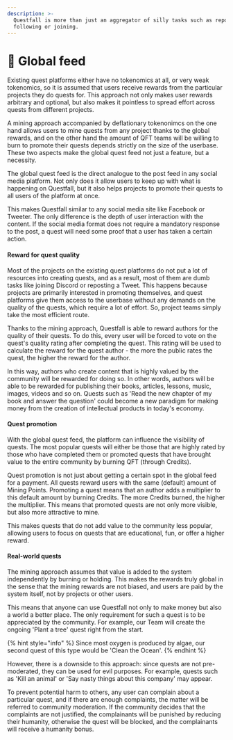 ```yaml
---
description: >-
  Questfall is more than just an aggregator of silly tasks such as reposting,
  following or joining.
---
```


# 📰 Global feed

Existing quest platforms either have no tokenomics at all, or very weak tokenomics, so it is assumed that users receive rewards from the particular projects they do quests for. This approach not only makes user rewards arbitrary and optional, but also makes it pointless to spread effort across quests from different projects.

A mining approach accompanied by deflationary tokenonimcs on the one hand allows users to mine quests from any project thanks to the global rewards, and on the other hand the amount of QFT teams will be willing to burn to promote their quests depends strictly on the size of the userbase. These two aspects make the global quest feed not just a feature, but a necessity.

The global quest feed is the direct analogue to the post feed in any social media platform. Not only does it allow users to keep up with what is happening on Questfall, but it also helps projects to promote their quests to all users of the platform at once.

This makes Questfall similar to any social media site like Facebook or Tweeter. The only difference is the depth of user interaction with the content. If the social media format does not require a mandatory response to the post, a quest will need some proof that a user has taken a certain action.

#### Reward for quest quality

Most of the projects on the existing quest platforms do not put a lot of resources into creating quests, and as a result, most of them are dumb tasks like joining Discord or reposting a Tweet. This happens because projects are primarily interested in promoting themselves, and quest platforms give them access to the userbase without any demands on the quality of the quests, which require a lot of effort. So, project teams simply take the most efficient route.

Thanks to the mining approach, Questfall is able to reward authors for the quality of their quests. To do this, every user will be forced to vote on the quest's quality rating after completing the quest. This rating will be used to calculate the reward for the quest author - the more the public rates the quest, the higher the reward for the author.

In this way, authors who create content that is highly valued by the community will be rewarded for doing so. In other words, authors will be able to be rewarded for publishing their books, articles, lessons, music, images, videos and so on. Quests such as 'Read the new chapter of my book and answer the question' could become a new paradigm for making money from the creation of intellectual products in today's economy.

#### Quest promotion

With the global quest feed, the platform can influence the visibility of quests. The most popular quests will either be those that are highly rated by those who have completed them or promoted quests that have brought value to the entire community by burning QFT (through Credits).

Quest promotion is not just about getting a certain spot in the global feed for a payment. All quests reward users with the same (default) amount of Mining Points. Promoting a quest means that an author adds a multiplier to this default amount by burning Credits. The more Credits burned, the higher the multiplier. This means that promoted quests are not only more visible, but also more attractive to mine.

This makes quests that do not add value to the community less popular, allowing users to focus on quests that are educational, fun, or offer a higher reward.

#### Real-world quests

The mining approach assumes that value is added to the system independently by burning or holding. This makes the rewards truly global in the sense that the mining rewards are not biased, and users are paid by the system itself, not by projects or other users.

This means that anyone can use Questfall not only to make money but also a world a better place. The only requirement for such a quest is to be appreciated by the community. For example, our Team will create the ongoing 'Plant a tree' quest right from the start.

{% hint style="info" %}
Since most oxygen is produced by algae, our second quest of this type would be 'Clean the Ocean'.
{% endhint %}

However, there is a downside to this approach: since quests are not pre-moderated, they can be used for evil purposes. For example, quests such as 'Kill an animal' or 'Say nasty things about this company' may appear.

To prevent potential harm to others, any user can complain about a particular quest, and if there are enough complaints, the matter will be referred to community moderation. If the community decides that the complaints are not justified, the complainants will be punished by reducing their humanity, otherwise the quest will be blocked, and the complainants will receive a humanity bonus.
